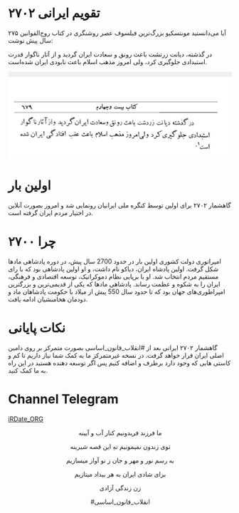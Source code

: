 # تقویم ایرانی ۲۷۰۲
آیا می‌دانستید مونتسکیو بزرگ‌ترین فیلسوف عصر روشنگری در کتاب روح‌القوانین ۲۷۵ سال پیش نوشت:

در گذشته، دیانت زرتشت باعث رونق و سعادت ایران گردید و از آثار ناگوار قدرت استبدادی جلوگیری کرد، ولی امروز مذهب اسلام باعث نابودی ایران شده‌است.

<img src="https://github.com/A2700/Calendar/blob/main/Montesquieu.jpg" alt="Montesquieu" />

# اولین بار
گاهشمار ۲۷۰۲ برای اولین توسط کنگره ملی ایرانیان رونمایی شد و امروز بصورت آنلاین در اختیار مردم ایران گرفته است.

# چرا ۲۷۰۰
امپراتوری دولت کشوری اولین بار در حدود 2700 سال پیش، در دوره پادشاهی مادها شکل گرفت. اولین پادشاه ایران، دیاکو نام داشت، و او اولین پادشاهی بود که با رای مستقیم مردم انتخاب شد. او با برپایی نظام دموکراتیک، توسعه اقتصادی و فرهنگی، ایران را به شکوه و عظمت رساند. پادشاهی مادها که یکی از قدیمی‌ترین و بزرگترین امپراطوری‌های جهان بود که تا حدود سال 550 پیش از میلاد با حکومت پادشاهان ماد و دودمان هخامنشیان ادامه یافت.

# نکات پایانی
گاهشمار ۲۷۰۲ ایرانی  بعد از #انقلاب_قانون_اساسی بصورت متمرکز بر روی دامین اصلی ایران قرار خواهد گرفت.
در نسخه غیرمتمرکز ما به کمک شما نیاز داریم تا کم و کاستی هایی که وجود دارد برطرف و اضافه کنیم پس اگر توسعه دهنده هستید در این راه به ما کمک کنید.

# Channel Telegram
<a href="https://t.me/iRDate_Org">iRDate_ORG</a>

<p align="center">
ما فرزند فریدونیم کنار آب و آیینه
</p>
<p align="center">
توی زندون نمیمونیم تهِ این قصه شیرینه
</p>
<p align="center">
به رسم نور و مهر و جان ز نو آواز میسازیم
</p>
<p align="center">
برای شادی ایران به هر بیداد میتازیم
</p>
<p align="center">
زن زندگی آزادی
</p>
<p align="center">
#انقلاب_قانون_اساسی
</p>
